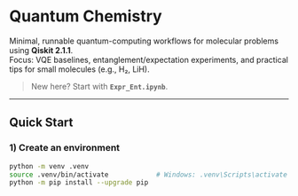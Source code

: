 # Quantum Chemistry

Minimal, runnable quantum-computing workflows for molecular problems using **Qiskit 2.1.1**.  
Focus: VQE baselines, entanglement/expectation experiments, and practical tips for small molecules (e.g., H₂, LiH).

> New here? Start with **`Expr_Ent.ipynb`**.

---

## Quick Start

### 1) Create an environment
```bash
python -m venv .venv
source .venv/bin/activate            # Windows: .venv\Scripts\activate
python -m pip install --upgrade pip
